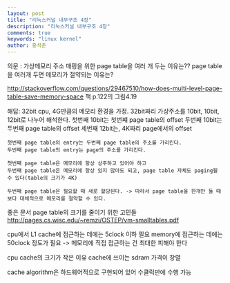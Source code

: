 ```yaml
---
layout: post
title: "리눅스커널 내부구조 4장"
description: "리눅스커널 내부구조 4장"
comments: true
keywords: "linux kernel"
author: 홍석준
---
```


의문 : 가상메모리 주소 매핑을 위한 page table을 여러 개 두는 이유는?? page table을 여러개 두면 메모리가 절약되는 이유는?

http://stackoverflow.com/questions/29467510/how-does-multi-level-page-table-save-memory-space
책 p.122의 그림4.19

해답:
    32bit cpu, 4G만큼의 메모리 환경을 가정.
    32bit짜리 가상주소를 10bit, 10bit, 12bit로 나누어 해석한다.
    첫번째 10bit는 첫번쨰 page table의 offset
    두번째 10bit는 두번째 page table의 offset
    세번째 12bit는, 4K짜리 page에서의 offset

    첫번째 page table의 entry는 두번째 page table의 주소를 가리킨다.
    두번째 page table의 entry는 page의 주소를 가리킨다.

    첫번째 page table은 메모리에 항상 상주하고 있어야 하고
    두번째 page table은 메모리에 항상 있지 않아도 되고, page table 자체도 paging될 수 있다(table의 크기가 4K)

    두번째 page table은 필요할 때 새로 할당된다. -> 따라서 page table을 한개만 둘 때보다 대체적으로 메모리를 절약할 수 있다.

좋은 문서
page table의 크기를 줄이기 위한 고민들
http://pages.cs.wisc.edu/~remzi/OSTEP/vm-smalltables.pdf




cpu에서
L1 cache에 접근하는 데에는 5clock 이하 필요
memory에 접근하는 데에는 50clock 정도가 필요
-> 메모리에 직접 접근하는 건 최대한 피해야 한다

cpu cache의 크기가 작은 이유
    cache에 쓰이는 sdram 가격이 창렬

cache algorithm은 하드웨어적으로 구현되어 있어 수클럭만에 수행 가능